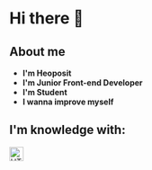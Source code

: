 # Hi there 👋

## About me
- **I'm Heoposit**
- **I'm Junior Front-end Developer**
- **I'm Student**
- **I wanna improve myself**

## I'm knowledge with:
<img src="[https://img.shields.io/badge/HTML5-282C34?logo=html5&logoColor=E34F26](https://img.shields.io/badge/-HTML-%23484848)" alt="HTML5 logo" title="HTML5" height="25"/> 
